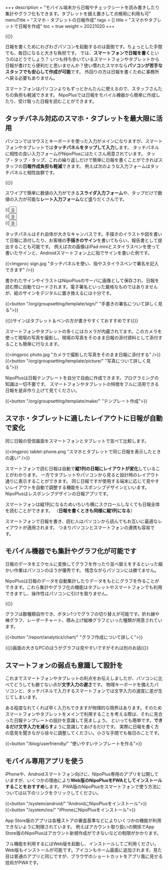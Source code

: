 +++
description = "モバイル端末から日報やチェックシートを読み書きしたり集計やグラフ化もできます。タブレットを据え置きして点検用に利用も可"
menuTitle = "スマホ・タブレットの日報作成"
tags = []
title = "スマホやタブレットで日報を作成"
toc = true
weight = 20221020
+++

{{<icatch filename="field" msg="スマホやタブレット で日報を読む・書く" title="スマートフォン・タブレットで日報を書く" fontsize="30px" alice="here" >}}

日報を書くためにわざわざパソコンを起動するのは面倒です。ちょっとした手間でも、毎日になると大きな負担です。
では、**スマートフォンで日報を書く**というのはどうでしょう？
いつも持ち歩いているスマートフォンやタブレットから日報が書けたら便利だと思いませんか？使い慣れたスマホなら**パソコンが苦手なスタッフでも安心して作成が可能**です。
外回りの方は日報を書くために事務所へ戻る必要もありません。  

スマートフォンはパソコンよりもずっとかんたんに使えるので、スタッフさんたちの負担も軽減できます。
NipoPlusでは日報をモバイル機器から簡単に作成したり、受け取った日報を読むことができます。

## タッチパネル対応のスマホ・タブレットを最大限に活用

パソコンではマウスとキーボードを使った入力がメインになりますが、スマートフォンやタブレットでは**タッチパネルをタップして入力**します。
タッチパネルに相性の良い入力フォームがNipoPlusにはたくさん用意されています。
タップ・タップ・タップ、これの繰り返しだけで簡単に日報を書くことができればスタッフの**日報作成負担も軽減**できます。
例えば次のような入力フォームはタッチパネルと相性抜群です。

{{<icatch filename="touch" msg="タップやスワイプ タッチパネルに最適" title="タップやスワイプなどスマートフォンに適した操作性を生かして日報を書く" fontsize="30px" alice="here" >}}

スワイプで簡単に数値の入力ができる**スライダ入力フォーム**や、タップだけで数値の入力が可能な**レート入力フォーム**など盛りだくさんです。

<div class="flexmain">
<div class="dp33">{{<button "/org/groupsetting/template/step/" "スライダ入力">}}</div>
<div class="dp33">{{<button "/org/groupsetting/template/rate/" "レート入力">}}</div>
<div class="dp33">{{<button "/org/groupsetting/template/select/" "選択入力">}}</div>
</div>


タッチパネルはそれ自体が大きなキャンバスです。手描きのイラストや図を書いて日報に添付したり、お客様の**手描きのサイン**を書いてもらい、報告書として提出することも可能です。
例えば次の画像はiPad miniとスタイラスペンを使って書いたサインと、Androidスマートフォン上に指でサインを書いた例です。

{{<imgproc sign.jpg "タッチパネルを使い、指やスタイラスペンで署名を記入できます" />}}

書かれたサインやイラストはNipoPlusのサーバに画像として保存され、日報を読む際に自動でロードされます。電子署名といった厳格なものではありませんが、紙のサインをデジタルに置き換えるには十分です。

{{<button "/org/groupsetting/template/sign/" "手書きの署名について詳しく見る">}}


{{<alice pos="right" icon="tablet">}}サインはタブレット＆ペンの方が書きやすくておすすめです{{</alice>}}

スマートフォンやタブレットの多くにはカメラが内蔵されてます。このカメラを使って現場の写真を撮影し、現場の写真をそのまま日報の添付資料として添付することも簡単に行なえます。

{{<imgproc photo.jpg "カメラで撮影した写真をそのまま日報に添付する" />}}
{{<button "/org/groupsetting/template/picture/" "写真について詳しく見る">}}


NipoPlusは日報テンプレートを自分で自由に作成できます。プログラミングの知識は一切不要です。
スマートフォンやタブレットの特徴をフルに活用できる日報を是非作り上げて見てください。

{{<button "/org/groupsetting/template/make/" "テンプレート作成">}}


## スマホ・タブレットに適したレイアウトに日報が自動で変化

同じ日報の受信画面をスマートフォンとタブレットで並べて比較します。

{{<imgproc tablet-phone.png "スマホとタブレットで同じ日報を表示したときの違い" />}}

スマートフォンで読む日報は自動で**縦1列の日報にレイアウトが変化**していることがわかります。
一方でタブレットやパソコンから見ると設計時のレイアウト通りに表示することができます。
同じ日報ですが使用する端末に応じて見やすいレイアウトを自動で調整する機能をレスポンシブデザインといいます。NipoPlusはレスポンシブデザインの日報アプリです。

スマートフォンは縦1列になるためいちいち横にスクロールしなくても日報全体を読むことができます。
（**日報を書くときも同様に縦1列になる**）

スマートフォンで日報を書き、読む人はパソコンから読んでもお互いに最適なレイアウトが適用されます。
つまりパソコンとスマートフォンの連携も容易です。

## モバイル機器でも集計やグラフ化が可能です

日報のデータをエクセルに変換してグラフを作ったり並べ替えをするといった細かい作業はパソコンのほうが優秀です。
残念ながらパソコンには勝てません。  

NipoPlusは日報のデータを自動集計したりデータをもとにグラフを作ることができます。これら集計やグラフ化の機能はタブレットやスマートフォンでも利用できますし、操作性はパソコンに引けを取りません。

{{<icatch filename="charts" msg="円や棒グラフで 日報データを可視化" title="日報のデータを円グラフや折れ線グラフに変換する" fontsize="30px" alice="here" >}}

グラフは数種類自作でき、ボタン1つでグラフの切り替えが可能です。折れ線や棒グラフ、レーダーチャート、積み上げ縦棒グラフといった種類が用意されています。

{{<button "/report/analytics/chart/" "グラフ作成について詳しく">}}


{{<alice pos="right" icon="phone">}}画面の大きなPCのほうがグラフは見やすいですがそれは別のお話{{</alice>}}

## スマートフォンの弱点も意識して設計を

これまでスマートフォンやタブレットの利点をお伝えしましたが、パソコンに比べてどうしても勝てない点が**文字入力の遅さ**です。
物理キーボードを備えたパソコンと、タッチパネルで入力するスマートフォンでは文字入力の速度に差が生じてしまいます。

ある程度なれてくれば早く入力もできますが物理的な限界はあります。そのためスマートフォンやタブレットをメインで利用することを考える際は、それに見合った日報テンプレートの設計を意識して見ましょう。
といっても簡単です。**できるだけ文字入力を減らす**ように意識してあげるだけです。
実際に日報を書く方の意見を聞きながら徐々に調整してください。小さな手間でも毎日のことです。

{{<button "/blog/userfriendly/" "使いやすいテンプレートを作る">}}


## モバイル専用アプリを使う

iPhoneや、Androidスマートフォン向けに、NipoPlus専用のアプリを公開していますが、いくつかの理由により**Web版のNipoPlusをPWAとしてインストールすることをおすすめ**します。
PWA版のNipoPlusをスマートフォンで使う方法については以下のリンクをクリックしてください。

{{<button "/system/android/" "AndroidにNipoPlusをインストール">}}
{{<button "/system/ios/" "iPhoneにNipoPlusをインストール">}}

App Store版のアプリは各種ストアの審査基準などによりいくつかの機能が利用できないように制限されています。
例えばアカウント取り扱いの関係でApp Store版のNipoPlusはアカウント新規作成ができないなどの制限がかかります。

フル機能を利用するにはWeb版を起動し、インストールしてご利用ください。
Web版もインストールが可能です。アイコンもホーム画面に追加されます。見た目は普通のアプリと同じですが、ブラウザのショートカットをアプリ風に見せる技術がPWAです。
